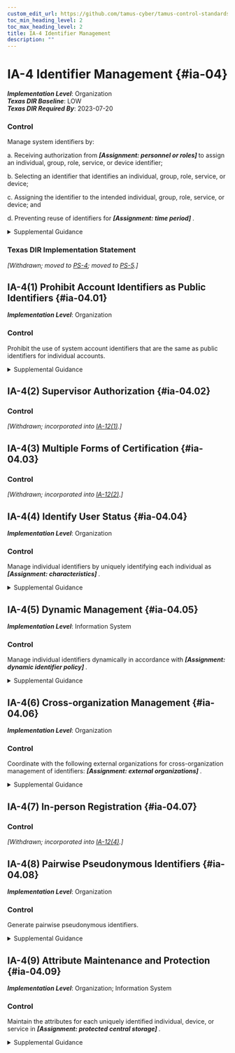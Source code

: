 ```yaml
---
custom_edit_url: https://github.com/tamus-cyber/tamus-control-standards/tree/main/content/tamus.edu/TAMUS_profile.yaml
toc_min_heading_level: 2
toc_max_heading_level: 2
title: IA-4 Identifier Management
description: ""
---
```


# IA-4 Identifier Management {#ia-04}

_**Implementation Level**_: Organization\
_**Texas DIR Baseline**_: LOW\
_**Texas DIR Required By**_: 2023-07-20

### Control

Manage system identifiers by:

a. Receiving authorization from <strong title="ia-04_odp.01"> <em>[Assignment: personnel or roles]</em> </strong> to assign an individual, group, role, service, or device identifier;

b. Selecting an identifier that identifies an individual, group, role, service, or device;

c. Assigning the identifier to the intended individual, group, role, service, or device; and

d. Preventing reuse of identifiers for <strong title="ia-04_odp.02"> <em>[Assignment: time period]</em> </strong>.


<details><summary>Supplemental Guidance</summary>Common device identifiers include Media Access Control (MAC) addresses, Internet Protocol (IP) addresses, or device-unique token identifiers. The management of individual identifiers is not applicable to shared system accounts. Typically, individual identifiers are the usernames of the system accounts assigned to those individuals. In such instances, the account management activities of [AC-2](/catalog/ac/ac-02) use account names provided by [IA-4](/catalog/ia/ia-04) . Identifier management also addresses individual identifiers not necessarily associated with system accounts. Preventing the reuse of identifiers implies preventing the assignment of previously used individual, group, role, service, or device identifiers to different individuals, groups, roles, services, or devices.</details>

### Texas DIR Implementation Statement

<em>[Withdrawn; moved to [PS-4](/catalog/ps/ps-04); moved to [PS-5](/catalog/ps/ps-05).]</em>





## IA-4(1) Prohibit Account Identifiers as Public Identifiers {#ia-04.01}

_**Implementation Level**_: Organization

### Control

Prohibit the use of system account identifiers that are the same as public identifiers for individual accounts.


<details><summary>Supplemental Guidance</summary>Prohibiting account identifiers as public identifiers applies to any publicly disclosed account identifier used for communication such as, electronic mail and instant messaging. Prohibiting the use of systems account identifiers that are the same as some public identifier, such as the individual identifier section of an electronic mail address, makes it more difficult for adversaries to guess user identifiers. Prohibiting account identifiers as public identifiers without the implementation of other supporting controls only complicates guessing of identifiers. Additional protections are required for authenticators and credentials to protect the account.</details>


## IA-4(2) Supervisor Authorization {#ia-04.02}

### Control

<em>[Withdrawn; incorporated into [IA-12(1)](/catalog/ia/ia-12#ia-12.01).]</em>



## IA-4(3) Multiple Forms of Certification {#ia-04.03}

### Control

<em>[Withdrawn; incorporated into [IA-12(2)](/catalog/ia/ia-12#ia-12.02).]</em>



## IA-4(4) Identify User Status {#ia-04.04}

_**Implementation Level**_: Organization

### Control

Manage individual identifiers by uniquely identifying each individual as <strong title="ia-04.04_odp"> <em>[Assignment: characteristics]</em> </strong>.


<details><summary>Supplemental Guidance</summary>Characteristics that identify the status of individuals include contractors, foreign nationals, and non-organizational users. Identifying the status of individuals by these characteristics provides additional information about the people with whom organizational personnel are communicating. For example, it might be useful for a government employee to know that one of the individuals on an email message is a contractor.</details>


## IA-4(5) Dynamic Management {#ia-04.05}

_**Implementation Level**_: Information System

### Control

Manage individual identifiers dynamically in accordance with <strong title="ia-04.05_odp"> <em>[Assignment: dynamic identifier policy]</em> </strong>.


<details><summary>Supplemental Guidance</summary>In contrast to conventional approaches to identification that presume static accounts for preregistered users, many distributed systems establish identifiers at runtime for entities that were previously unknown. When identifiers are established at runtime for previously unknown entities, organizations can anticipate and provision for the dynamic establishment of identifiers. Pre-established trust relationships and mechanisms with appropriate authorities to validate credentials and related identifiers are essential.</details>


## IA-4(6) Cross-organization Management {#ia-04.06}

_**Implementation Level**_: Organization

### Control

Coordinate with the following external organizations for cross-organization management of identifiers: <strong title="ia-04.06_odp"> <em>[Assignment: external organizations]</em> </strong>.


<details><summary>Supplemental Guidance</summary>Cross-organization identifier management provides the capability to identify individuals, groups, roles, or devices when conducting cross-organization activities involving the processing, storage, or transmission of information.</details>


## IA-4(7) In-person Registration {#ia-04.07}

### Control

<em>[Withdrawn; incorporated into [IA-12(4)](/catalog/ia/ia-12#ia-12.04).]</em>



## IA-4(8) Pairwise Pseudonymous Identifiers {#ia-04.08}

_**Implementation Level**_: Organization

### Control

Generate pairwise pseudonymous identifiers.


<details><summary>Supplemental Guidance</summary>A pairwise pseudonymous identifier is an opaque unguessable subscriber identifier generated by an identity provider for use at a specific individual relying party. Generating distinct pairwise pseudonymous identifiers with no identifying information about a subscriber discourages subscriber activity tracking and profiling beyond the operational requirements established by an organization. The pairwise pseudonymous identifiers are unique to each relying party except in situations where relying parties can show a demonstrable relationship justifying an operational need for correlation, or all parties consent to being correlated in such a manner.</details>


## IA-4(9) Attribute Maintenance and Protection {#ia-04.09}

_**Implementation Level**_: Organization; Information System

### Control

Maintain the attributes for each uniquely identified individual, device, or service in <strong title="ia-04.09_odp"> <em>[Assignment: protected central storage]</em> </strong>.


<details><summary>Supplemental Guidance</summary>For each of the entities covered in [IA-2](/catalog/ia/ia-02), [IA-3](/catalog/ia/ia-03), [IA-8](/catalog/ia/ia-08) , and [IA-9](/catalog/ia/ia-09) , it is important to maintain the attributes for each authenticated entity on an ongoing basis in a central (protected) store.</details>
